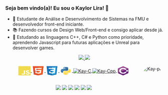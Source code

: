 ### Seja bem vindo(a)! Eu sou o Kaylor Lira! 👋

- 🔭 Estudante de Análise e Desenvolvimento de Sistemas na FMU e desenvolvedor front-end iniciante.
- 📚 Fazendo cursos de Design Web/Front-end e consigo aplicar desde já.
- 🌱 Estudando as linguagens C++, C# e Python como prioridade, aprendendo Javascript para futuras aplicações e Unreal para desenvolver games.

<div align="center">
  <a href="https://github.com/kaylorlira">
  <img height="130em" src="https://github-readme-stats.vercel.app/api?username=kaylorlira&show_icons=true&theme=midnight-purple&include_all_commits=true&count_private=true"/>
  <img height="130em" src="https://github-readme-stats.vercel.app/api/top-langs/?username=kaylorlira&layout=compact&langs_count=7&theme=midnight-purple"/>
</div>
<div style="display: inline_block" align="center"><br>
  <img align="center" alt="Kay-Js" height="30" width="40" src="https://raw.githubusercontent.com/devicons/devicon/master/icons/javascript/javascript-plain.svg">
  <img align="center" alt="Kay-HTML" height="30" width="40" src="https://raw.githubusercontent.com/devicons/devicon/master/icons/html5/html5-original.svg">
  <img align="center" alt="Kay-CSS" height="30" width="40" src="https://raw.githubusercontent.com/devicons/devicon/master/icons/css3/css3-original.svg">
  <img align="center" alt="Kay-Python" height="30" width="40" src="https://raw.githubusercontent.com/devicons/devicon/master/icons/python/python-original.svg">
  <img align="center" alt="Kay-C" height="30" width="40" src="https://cdn.jsdelivr.net/gh/devicons/devicon/icons/c/c-original.svg">
  <img align="center" alt="Kay-Cpp" height="30" width="40" src="https://cdn.jsdelivr.net/gh/devicons/devicon/icons/cplusplus/cplusplus-original.svg">
  <img align="center" alt="Kay-Csharp" height="30" width="40" src="https://raw.githubusercontent.com/devicons/devicon/master/icons/csharp/csharp-original.svg">
  <img align="right" alt="Kay-pic" height="150" style="border-radius:50px;" src="https://cdn.discordapp.com/attachments/935956819946389545/958435393613758504/download20220302153919.png">
</div>
  
  ##
 
<div align="center"> 
  <a href="https://www.youtube.com/channel/UCqrJiXBVaNRXgsaHu2tyP5Q" target="_blank"><img src="https://img.shields.io/badge/YouTube-FF0000?style=for-the-badge&logo=youtube&logoColor=white" target="_blank"></a>
  <a href="https://www.instagram.com/hidemiguitar/" target="_blank"><img src="https://img.shields.io/badge/-Instagram-%23E4405F?style=for-the-badge&logo=instagram&logoColor=white" target="_blank"></a>
 	<a href="https://www.twitch.tv/hidemilive" target="_blank"><img src="https://img.shields.io/badge/Twitch-9146FF?style=for-the-badge&logo=twitch&logoColor=white" target="_blank"></a>
 <a href="https://discord.gg/AkjtgjnmBg" target="_blank"><img src="https://img.shields.io/badge/Discord-7289DA?style=for-the-badge&logo=discord&logoColor=white" target="_blank"></a> 
  <a href = "mailto:contact@hideartz.com"><img src="https://img.shields.io/badge/-Gmail-%23333?style=for-the-badge&logo=gmail&logoColor=white" target="_blank"></a>
  <a href="https://www.linkedin.com/in/hideartz/" target="_blank"><img src="https://img.shields.io/badge/-LinkedIn-%230077B5?style=for-the-badge&logo=linkedin&logoColor=white" target="_blank"></a> 
 
